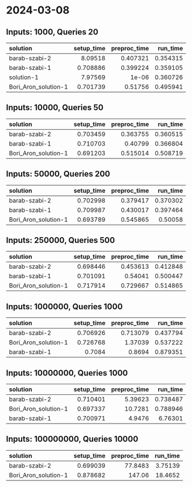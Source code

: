 # 2024-03-08

## Inputs: 1000, Queries 20

| solution             |   setup_time |   preproc_time |   run_time |
|:---------------------|-------------:|---------------:|-----------:|
| barab-szabi-2        |     8.09518  |       0.407321 |   0.354315 |
| barab-szabi-1        |     0.708886 |       0.399224 |   0.359105 |
| solution-1           |     7.97569  |       1e-06    |   0.360726 |
| Bori_Aron_solution-1 |     0.701739 |       0.51756  |   0.495941 |

## Inputs: 10000, Queries 50

| solution             |   setup_time |   preproc_time |   run_time |
|:---------------------|-------------:|---------------:|-----------:|
| barab-szabi-2        |     0.703459 |       0.363755 |   0.360515 |
| barab-szabi-1        |     0.710703 |       0.40799  |   0.366804 |
| Bori_Aron_solution-1 |     0.691203 |       0.515014 |   0.508719 |

## Inputs: 50000, Queries 200

| solution             |   setup_time |   preproc_time |   run_time |
|:---------------------|-------------:|---------------:|-----------:|
| barab-szabi-2        |     0.702998 |       0.379417 |   0.370302 |
| barab-szabi-1        |     0.709987 |       0.430017 |   0.397464 |
| Bori_Aron_solution-1 |     0.693789 |       0.545865 |   0.50058  |

## Inputs: 250000, Queries 500

| solution             |   setup_time |   preproc_time |   run_time |
|:---------------------|-------------:|---------------:|-----------:|
| barab-szabi-2        |     0.698446 |       0.453613 |   0.412848 |
| barab-szabi-1        |     0.701091 |       0.54041  |   0.500447 |
| Bori_Aron_solution-1 |     0.717914 |       0.729667 |   0.514865 |

## Inputs: 1000000, Queries 1000

| solution             |   setup_time |   preproc_time |   run_time |
|:---------------------|-------------:|---------------:|-----------:|
| barab-szabi-2        |     0.706926 |       0.713079 |   0.437794 |
| Bori_Aron_solution-1 |     0.726768 |       1.37039  |   0.537222 |
| barab-szabi-1        |     0.7084   |       0.8694   |   0.879351 |

## Inputs: 10000000, Queries 1000

| solution             |   setup_time |   preproc_time |   run_time |
|:---------------------|-------------:|---------------:|-----------:|
| barab-szabi-2        |     0.710401 |        5.39623 |   0.738487 |
| Bori_Aron_solution-1 |     0.697337 |       10.7281  |   0.788946 |
| barab-szabi-1        |     0.700971 |        4.9476  |   6.76301  |

## Inputs: 100000000, Queries 10000

| solution             |   setup_time |   preproc_time |   run_time |
|:---------------------|-------------:|---------------:|-----------:|
| barab-szabi-2        |     0.699039 |        77.8483 |    3.75139 |
| Bori_Aron_solution-1 |     0.878682 |       147.06   |   18.4652  |